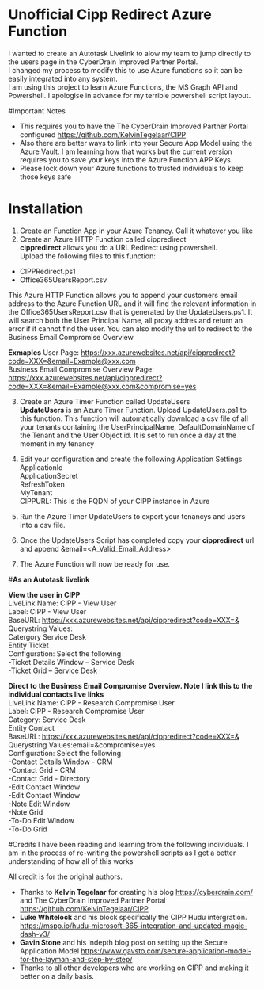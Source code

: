 # Unofficial Cipp Redirect Azure Function
I wanted to create an Autotask Livelink to alow my team to jump directly to the users page in the CyberDrain Improved Partner Portal.<br/>
I changed my process to modify this to use Azure functions so it can be easily integrated into any system.<br/>
I am using this project to learn Azure Functions, the MS Graph API and Powershell.  I apologise in advance for my terrible powershell script layout.<br/>

#Important Notes
* This requires you to have the The CyberDrain Improved Partner Portal configured https://github.com/KelvinTegelaar/CIPP<br/>
* Also there are better ways to link into your Secure App Model using the Azure Vault.  I am learning how that works but the current version requires you to save your keys into the Azure Function APP Keys.<br/>
* Please lock down your Azure functions to trusted individuals to keep those keys safe<br/>

# Installation<br/>
1. Create an Function App in your Azure Tenancy. Call it whatever you like<br/>
2. Create an Azure HTTP Function called cippredirect<br/>
**cippredirect** allows you do a URL Redirect using powershell. <br/>
Upload the following files to this function:<br/>
* CIPPRedirect.ps1<br/>
* Office365UsersReport.csv<br/>

This Azure HTTP Function allows you to append your customers email address to the Azure Function URL and it will find the relevant information in the Office365UsersReport.csv that is generated by the UpdateUsers.ps1. It will search both the User Principal Name, all proxy addres and return an error if it cannot find the user. You can also modify the url to redirect to the Business Email Compromise Overview

**Exmaples**
User Page: https://xxx.azurewebsites.net/api/cippredirect?code=XXX=&email=Example@xxx.com<br/>
Business Email Compromise Overview Page: https://xxx.azurewebsites.net/api/cippredirect?code=XXX=&email=Example@xxx.com&compromise=yes<br/>

3. Create an Azure Timer Function called UpdateUsers<br/>
**UpdateUsers** is an Azure Timer Function.  Upload UpdateUsers.ps1 to this function.
This function will automatically download a csv file of all your tenants containing the UserPrincipalName, DefaultDomainName of the Tenant and the User Object id.
It is set to run once a day at the moment in my tenancy

4. Edit your configuration and create the following Application Settings<br/>
ApplicationId<br/>
ApplicationSecret<br/>
RefreshToken<br/>
MyTenant<br/>
CIPPURL: This is the FQDN of your CIPP instance in Azure

5. Run the Azure Timer UpdateUsers to export your tenancys and users into a csv file.
6. Once the UpdateUsers Script has completed copy your **cippredirect** url and append &email=<A_Valid_Email_Address>
7. The Azure Function will now be ready for use.


#**As an Autotask livelink**

**View the user in CIPP<br/>**
LiveLink Name: CIPP - View User<br/>
Label: CIPP - View User<br/>
BaseURL: https://xxx.azurewebsites.net/api/cippredirect?code=XXX=&<br/>
Querystring Values:<CONTACTE-MAILADDRESS><br/>
Catergory Service Desk<br/>
Entity Ticket<br/>
Configuration: Select the following<br/>
	-Ticket Details Window – Service Desk<br/>
	-Ticket Grid – Service Desk<br/>

**Direct to the Business Email Compromise Overview.  Note I link this to the individual contacts live links<br/>**
LiveLink Name: CIPP - Research Compromise User<br/>
Label: CIPP - Research Compromise User<br/>
Category: Service Desk<br/>
Entity Contact<br/>
BaseURL: https://xxx.azurewebsites.net/api/cippredirect?code=XXX=&<br/>
Querystring Values:email=<CONTACTE-MAILADDRESS>&compromise=yes<br/>
Configuration: Select the following<br/>
	-Contact Details Window - CRM<br/>
	-Contact Grid - CRM	<br/>
	-Contact Grid - Directory<br/>
	-Edit Contact Window <br/>
	-Edit Contact Window <br/>
	-Note Edit Window<br/>
	-Note Grid<br/>
	-To-Do Edit Window<br/>
	-To-Do Grid <br/>
	

#Credits
I have been reading and learning from the following individuals.  I am in the process of re-writing the powershell scripts as I get a better understanding of how all of this works
	
All credit is for the original authors.

* Thanks to **Kelvin Tegelaar** for creating his blog https://cyberdrain.com/ and The CyberDrain Improved Partner Portal https://github.com/KelvinTegelaar/CIPP<br/>
* **Luke Whitelock** and his block specifically the CIPP Hudu intergration. https://mspp.io/hudu-microsoft-365-integration-and-updated-magic-dash-v3/<br/>
* **Gavin Stone** and his indepth blog post on setting up the Secure Application Model https://www.gavsto.com/secure-application-model-for-the-layman-and-step-by-step/<br/>
* Thanks to all other developers who are working on CIPP and making it better on a daily basis.
	
